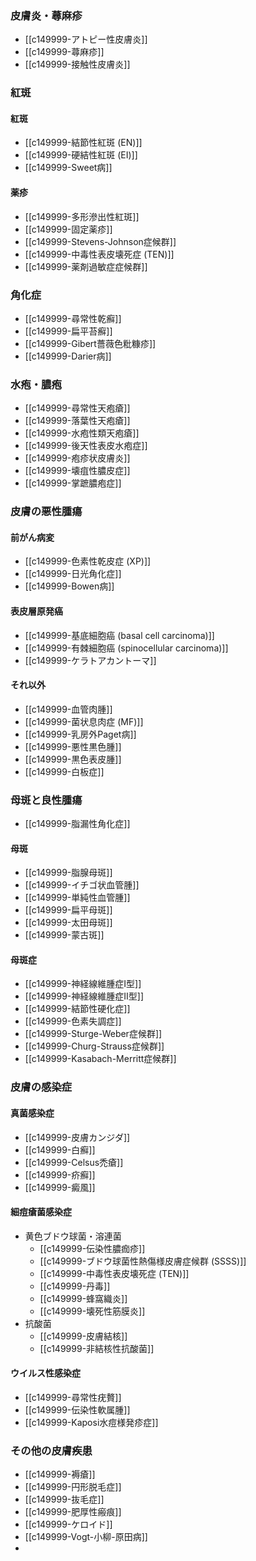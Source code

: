 ### 皮膚炎・蕁麻疹
- [[c149999-アトピー性皮膚炎]]
- [[c149999-蕁麻疹]]
- [[c149999-接触性皮膚炎]]
### 紅斑
#### 紅斑
- [[c149999-結節性紅斑 (EN)]]
- [[c149999-硬結性紅斑 (EI)]]
- [[c149999-Sweet病]]
#### 薬疹
- [[c149999-多形滲出性紅斑]]
- [[c149999-固定薬疹]]
- [[c149999-Stevens-Johnson症候群]]
- [[c149999-中毒性表皮壊死症 (TEN)]]
- [[c149999-薬剤過敏症症候群]]
### 角化症
- [[c149999-尋常性乾癬]]
- [[c149999-扁平苔癬]]
- [[c149999-Gibert薔薇色粃糠疹]]
- [[c149999-Darier病]]
### 水疱・膿疱
- [[c149999-尋常性天疱瘡]]
- [[c149999-落葉性天疱瘡]]
- [[c149999-水疱性類天疱瘡]]
- [[c149999-後天性表皮水疱症]]
- [[c149999-疱疹状皮膚炎]]
- [[c149999-壊疽性膿皮症]]
- [[c149999-掌蹠膿疱症]]
### 皮膚の悪性腫瘍
#### 前がん病変
- [[c149999-色素性乾皮症 (XP)]]
- [[c149999-日光角化症]]
- [[c149999-Bowen病]]
#### 表皮層原発癌
- [[c149999-基底細胞癌 (basal cell carcinoma)]]
- [[c149999-有棘細胞癌 (spinocellular carcinoma)]]
- [[c149999-ケラトアカントーマ]]
#### それ以外
- [[c149999-血管肉腫]]
- [[c149999-菌状息肉症 (MF)]]
- [[c149999-乳房外Paget病]]
- [[c149999-悪性黒色腫]]
- [[c149999-黒色表皮腫]]
- [[c149999-白板症]]
### 母斑と良性腫瘍
- [[c149999-脂漏性角化症]]
#### 母斑
- [[c149999-脂腺母斑]]
- [[c149999-イチゴ状血管腫]]
- [[c149999-単純性血管腫]]
- [[c149999-扁平母斑]]
- [[c149999-太田母斑]]
- [[c149999-蒙古斑]]
#### 母斑症
- [[c149999-神経線維腫症I型]]
- [[c149999-神経線維腫症II型]]
- [[c149999-結節性硬化症]]
- [[c149999-色素失調症]]
- [[c149999-Sturge-Weber症候群]]
- [[c149999-Churg-Strauss症候群]]
- [[c149999-Kasabach-Merritt症候群]]
### 皮膚の感染症
#### 真菌感染症
- [[c149999-皮膚カンジダ]]
- [[c149999-白癬]]
- [[c149999-Celsus禿瘡]]
- [[c149999-疥癬]]
- [[c149999-癜風]]
#### 細痘瘡菌感染症
- 黄色ブドウ球菌・溶連菌
	- [[c149999-伝染性膿痂疹]]
	- [[c149999-ブドウ球菌性熱傷様皮膚症候群 (SSSS)]]
	- [[c149999-中毒性表皮壊死症 (TEN)]]
	- [[c149999-丹毒]]
	- [[c149999-蜂窩織炎]]
	- [[c149999-壊死性筋膜炎]]
- 抗酸菌
	- [[c149999-皮膚結核]]
	- [[c149999-非結核性抗酸菌]]
#### ウイルス性感染症
- [[c149999-尋常性疣贅]]
- [[c149999-伝染性軟属腫]]
- [[c149999-Kaposi水痘様発疹症]]
### その他の皮膚疾患
- [[c149999-褥瘡]]
- [[c149999-円形脱毛症]]
- [[c149999-抜毛症]]
- [[c149999-肥厚性瘢痕]]
- [[c149999-ケロイド]]
- [[c149999-Vogt-小柳-原田病]]
- 
